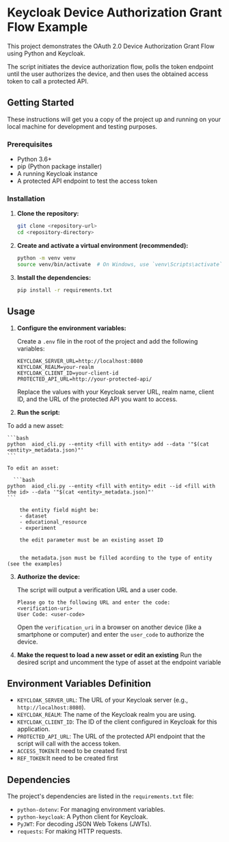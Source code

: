 
# Keycloak Device Authorization Grant Flow Example

This project demonstrates the OAuth 2.0 Device Authorization Grant Flow using Python and Keycloak. 

The script initiates the device authorization flow, polls the token endpoint until the user authorizes the device, and then uses the obtained access token to call a protected API.

## Getting Started

These instructions will get you a copy of the project up and running on your local machine for development and testing purposes.

### Prerequisites

- Python 3.6+
- pip (Python package installer)
- A running Keycloak instance
- A protected API endpoint to test the access token


### Installation

1.  **Clone the repository:**
    ```bash
    git clone <repository-url>
    cd <repository-directory>
    ```

2.  **Create and activate a virtual environment (recommended):**
    ```bash
    python -m venv venv
    source venv/bin/activate  # On Windows, use `venv\Scripts\activate`
    ```

3.  **Install the dependencies:**
    ```bash
    pip install -r requirements.txt
    ```

## Usage



1.  **Configure the environment variables:**

    Create a `.env` file in the root of the project and add the following variables:

    ```
    KEYCLOAK_SERVER_URL=http://localhost:8080
    KEYCLOAK_REALM=your-realm
    KEYCLOAK_CLIENT_ID=your-client-id
    PROTECTED_API_URL=http://your-protected-api/
    ```

    Replace the values with your Keycloak server URL, realm name, client ID, and the URL of the protected API you want to access.


    
2.  **Run the script:**
   
   To add a new asset:

    ```bash
    python  aiod_cli.py --entity <fill with entity> add --data '"$(cat <entity>_metadata.json)"'
    ```

    To edit an asset:
    
      ```bash
    python  aiod_cli.py --entity <fill with entity> edit --id <fill with the id> --data '"$(cat <entity>_metadata.json)"'
    ```

        the entity field might be:  
        - dataset
        - educational_resource
        - experiment
    
        the edit parameter must be an existing asset ID

  
        the metadata.json must be filled acording to the type of entity (see the examples)

3.  **Authorize the device:**

    The script will output a verification URL and a user code.

    ```
    Please go to the following URL and enter the code:
    <verification-uri>
    User Code: <user-code>
    ```

    Open the `verification_uri` in a browser on another device (like a smartphone or computer) and enter the `user_code` to authorize the device.

3. **Make the request to load a new asset or edit an existing**
    Run the desired script and uncomment the type of asset at the endpoint variable


## Environment Variables Definition

-   `KEYCLOAK_SERVER_URL`: The URL of your Keycloak server (e.g., `http://localhost:8080`).
-   `KEYCLOAK_REALM`: The name of the Keycloak realm you are using.
-   `KEYCLOAK_CLIENT_ID`: The ID of the client configured in Keycloak for this application.
-   `PROTECTED_API_URL`: The URL of the protected API endpoint that the script will call with the access token.
-   `ACCESS_TOKEN`:It need to be created first
-   `REF_TOKEN`:It need to be created first

## Dependencies

The project's dependencies are listed in the `requirements.txt` file:

-   `python-dotenv`: For managing environment variables.
-   `python-keycloak`: A Python client for Keycloak.
-   `PyJWT`: For decoding JSON Web Tokens (JWTs).
-   `requests`: For making HTTP requests.
